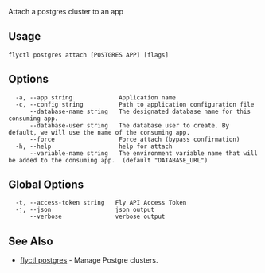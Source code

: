 Attach a postgres cluster to an app


## Usage
~~~
flyctl postgres attach [POSTGRES APP] [flags]
~~~

## Options

~~~
  -a, --app string             Application name
  -c, --config string          Path to application configuration file
      --database-name string   The designated database name for this consuming app.
      --database-user string   The database user to create. By default, we will use the name of the consuming app.
      --force                  Force attach (bypass confirmation)
  -h, --help                   help for attach
      --variable-name string   The environment variable name that will be added to the consuming app.  (default "DATABASE_URL")
~~~

## Global Options

~~~
  -t, --access-token string   Fly API Access Token
  -j, --json                  json output
      --verbose               verbose output
~~~

## See Also

* [flyctl postgres](/docs/flyctl/postgres/)	 - Manage Postgre clusters.

